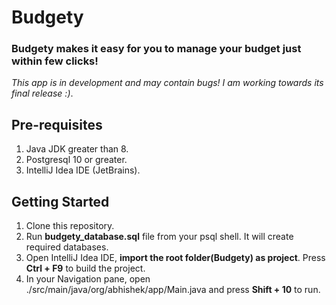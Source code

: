 # Budgety 
### Budgety makes it easy for you to manage your budget just within few clicks!
*This app is in development and may contain bugs! I am working towards its final release :)*.

## Pre-requisites
1. Java JDK greater than 8.
2. Postgresql 10 or greater.
3. IntelliJ Idea IDE (JetBrains).

## Getting Started
1. Clone this repository.
2. Run **budgety_database.sql** file from your psql shell. It will create required databases. 
3. Open IntelliJ Idea IDE, **import the root folder(Budgety) as project**. Press **Ctrl + F9** to build the project.
4. In your Navigation pane, open ./src/main/java/org/abhishek/app/Main.java and press **Shift + 10** to run.
